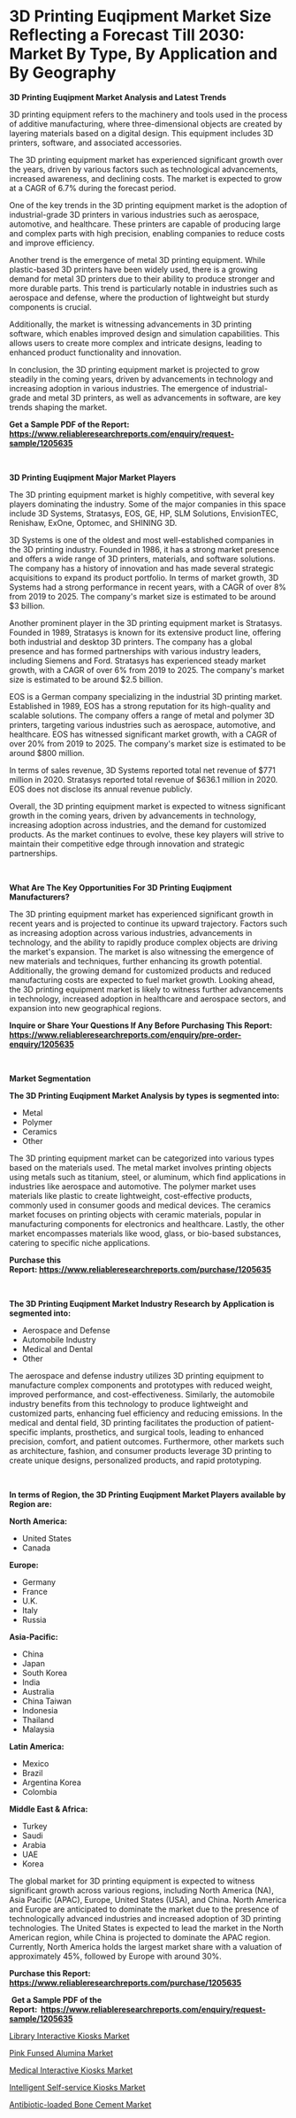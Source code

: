 <p><h1>3D Printing Euqipment Market Size Reflecting a Forecast Till 2030: Market By Type, By Application and By Geography</h1></p><p><strong>3D Printing Euqipment Market Analysis and Latest Trends</strong></p>
<p><p>3D printing equipment refers to the machinery and tools used in the process of additive manufacturing, where three-dimensional objects are created by layering materials based on a digital design. This equipment includes 3D printers, software, and associated accessories.</p><p>The 3D printing equipment market has experienced significant growth over the years, driven by various factors such as technological advancements, increased awareness, and declining costs. The market is expected to grow at a CAGR of 6.7% during the forecast period.</p><p>One of the key trends in the 3D printing equipment market is the adoption of industrial-grade 3D printers in various industries such as aerospace, automotive, and healthcare. These printers are capable of producing large and complex parts with high precision, enabling companies to reduce costs and improve efficiency.</p><p>Another trend is the emergence of metal 3D printing equipment. While plastic-based 3D printers have been widely used, there is a growing demand for metal 3D printers due to their ability to produce stronger and more durable parts. This trend is particularly notable in industries such as aerospace and defense, where the production of lightweight but sturdy components is crucial.</p><p>Additionally, the market is witnessing advancements in 3D printing software, which enables improved design and simulation capabilities. This allows users to create more complex and intricate designs, leading to enhanced product functionality and innovation.</p><p>In conclusion, the 3D printing equipment market is projected to grow steadily in the coming years, driven by advancements in technology and increasing adoption in various industries. The emergence of industrial-grade and metal 3D printers, as well as advancements in software, are key trends shaping the market.</p></p>
<p><strong>Get a Sample PDF of the Report:&nbsp; <a href="https://www.reliableresearchreports.com/enquiry/request-sample/1205635">https://www.reliableresearchreports.com/enquiry/request-sample/1205635</a></strong></p>
<p>&nbsp;</p>
<p><strong>3D Printing Euqipment Major Market Players</strong></p>
<p><p>The 3D printing equipment market is highly competitive, with several key players dominating the industry. Some of the major companies in this space include 3D Systems, Stratasys, EOS, GE, HP, SLM Solutions, EnvisionTEC, Renishaw, ExOne, Optomec, and SHINING 3D.</p><p>3D Systems is one of the oldest and most well-established companies in the 3D printing industry. Founded in 1986, it has a strong market presence and offers a wide range of 3D printers, materials, and software solutions. The company has a history of innovation and has made several strategic acquisitions to expand its product portfolio. In terms of market growth, 3D Systems had a strong performance in recent years, with a CAGR of over 8% from 2019 to 2025. The company's market size is estimated to be around $3 billion.</p><p>Another prominent player in the 3D printing equipment market is Stratasys. Founded in 1989, Stratasys is known for its extensive product line, offering both industrial and desktop 3D printers. The company has a global presence and has formed partnerships with various industry leaders, including Siemens and Ford. Stratasys has experienced steady market growth, with a CAGR of over 6% from 2019 to 2025. The company's market size is estimated to be around $2.5 billion.</p><p>EOS is a German company specializing in the industrial 3D printing market. Established in 1989, EOS has a strong reputation for its high-quality and scalable solutions. The company offers a range of metal and polymer 3D printers, targeting various industries such as aerospace, automotive, and healthcare. EOS has witnessed significant market growth, with a CAGR of over 20% from 2019 to 2025. The company's market size is estimated to be around $800 million.</p><p>In terms of sales revenue, 3D Systems reported total net revenue of $771 million in 2020. Stratasys reported total revenue of $636.1 million in 2020. EOS does not disclose its annual revenue publicly.</p><p>Overall, the 3D printing equipment market is expected to witness significant growth in the coming years, driven by advancements in technology, increasing adoption across industries, and the demand for customized products. As the market continues to evolve, these key players will strive to maintain their competitive edge through innovation and strategic partnerships.</p></p>
<p>&nbsp;</p>
<p><strong>What Are The Key Opportunities For 3D Printing Euqipment Manufacturers?</strong></p>
<p><p>The 3D printing equipment market has experienced significant growth in recent years and is projected to continue its upward trajectory. Factors such as increasing adoption across various industries, advancements in technology, and the ability to rapidly produce complex objects are driving the market's expansion. The market is also witnessing the emergence of new materials and techniques, further enhancing its growth potential. Additionally, the growing demand for customized products and reduced manufacturing costs are expected to fuel market growth. Looking ahead, the 3D printing equipment market is likely to witness further advancements in technology, increased adoption in healthcare and aerospace sectors, and expansion into new geographical regions.</p></p>
<p><strong>Inquire or Share Your Questions If Any Before Purchasing This Report: <a href="https://www.reliableresearchreports.com/enquiry/pre-order-enquiry/1205635">https://www.reliableresearchreports.com/enquiry/pre-order-enquiry/1205635</a></strong></p>
<p>&nbsp;</p>
<p><strong>Market Segmentation</strong></p>
<p><strong>The 3D Printing Euqipment Market Analysis by types is segmented into:</strong></p>
<p><ul><li>Metal</li><li>Polymer</li><li>Ceramics</li><li>Other</li></ul></p>
<p><p>The 3D printing equipment market can be categorized into various types based on the materials used. The metal market involves printing objects using metals such as titanium, steel, or aluminum, which find applications in industries like aerospace and automotive. The polymer market uses materials like plastic to create lightweight, cost-effective products, commonly used in consumer goods and medical devices. The ceramics market focuses on printing objects with ceramic materials, popular in manufacturing components for electronics and healthcare. Lastly, the other market encompasses materials like wood, glass, or bio-based substances, catering to specific niche applications.</p></p>
<p><strong>Purchase this Report:&nbsp;<a href="https://www.reliableresearchreports.com/purchase/1205635">https://www.reliableresearchreports.com/purchase/1205635</a></strong></p>
<p>&nbsp;</p>
<p><strong>The 3D Printing Euqipment Market Industry Research by Application is segmented into:</strong></p>
<p><ul><li>Aerospace and Defense</li><li>Automobile Industry</li><li>Medical and Dental</li><li>Other</li></ul></p>
<p><p>The aerospace and defense industry utilizes 3D printing equipment to manufacture complex components and prototypes with reduced weight, improved performance, and cost-effectiveness. Similarly, the automobile industry benefits from this technology to produce lightweight and customized parts, enhancing fuel efficiency and reducing emissions. In the medical and dental field, 3D printing facilitates the production of patient-specific implants, prosthetics, and surgical tools, leading to enhanced precision, comfort, and patient outcomes. Furthermore, other markets such as architecture, fashion, and consumer products leverage 3D printing to create unique designs, personalized products, and rapid prototyping.</p></p>
<p>&nbsp;</p>
<p><strong>In terms of Region, the 3D Printing Euqipment Market Players available by Region are:</strong></p>
<p>
    <p> <strong> North America: </strong>
        <ul>
            <li>United States</li>
            <li>Canada</li>
        </ul>
        </p> 
    <p> <strong> Europe: </strong>
        <ul>
            <li>Germany</li>
            <li>France</li>
            <li>U.K.</li>
            <li>Italy</li>
            <li>Russia</li>
        </ul>
        </p> 
    <p> <strong> Asia-Pacific: </strong>
        <ul>
            <li>China</li>
            <li>Japan</li>
            <li>South Korea</li>
            <li>India</li>
            <li>Australia</li>
            <li>China Taiwan</li>
            <li>Indonesia</li>
            <li>Thailand</li>
            <li>Malaysia</li>
        </ul>
        </p> 
    <p> <strong> Latin America: </strong>
        <ul>
            <li>Mexico</li>
            <li>Brazil</li>
            <li>Argentina Korea</li>
            <li>Colombia</li>
        </ul>
        </p> 
    <p> <strong> Middle East & Africa: </strong>
        <ul>
            <li>Turkey</li>
            <li>Saudi</li>
            <li>Arabia</li>
            <li>UAE</li>
            <li>Korea</li>
        </ul>
    </p>
    </p>
<p><p>The global market for 3D printing equipment is expected to witness significant growth across various regions, including North America (NA), Asia Pacific (APAC), Europe, United States (USA), and China. North America and Europe are anticipated to dominate the market due to the presence of technologically advanced industries and increased adoption of 3D printing technologies. The United States is expected to lead the market in the North American region, while China is projected to dominate the APAC region. Currently, North America holds the largest market share with a valuation of approximately 45%, followed by Europe with around 30%.</p></p>
<p><strong>Purchase this Report: <a href="https://www.reliableresearchreports.com/purchase/1205635">https://www.reliableresearchreports.com/purchase/1205635</a></strong></p>
<p>&nbsp;<strong>Get a Sample PDF of the Report:&nbsp;&nbsp;<a href="https://www.reliableresearchreports.com/enquiry/request-sample/1205635">https://www.reliableresearchreports.com/enquiry/request-sample/1205635</a></strong></p>
<p><strong></strong></p>
<p><p><a href="https://www.linkedin.com/pulse/library-interactive-kiosks-market-research-report-provides/">Library Interactive Kiosks Market</a></p><p><a href="https://medium.com/@jasperkuhic2023/pink-funsed-alumina-market-outlook-industry-overview-and-forecast-2023-to-2030-9f25d77ec337">Pink Funsed Alumina Market</a></p><p><a href="https://www.linkedin.com/pulse/medical-interactive-kiosks-market-size-2023-2030/">Medical Interactive Kiosks Market</a></p><p><a href="https://www.linkedin.com/pulse/intelligent-self-service-kiosks-market-size-growth-forecast/">Intelligent Self-service Kiosks Market</a></p><p><a href="https://medium.com/@edenkrajcik/antibiotic-loaded-bone-cement-market-size-cagr-trends-2024-2030-ff663eacff2c">Antibiotic-loaded Bone Cement Market</a></p></p>